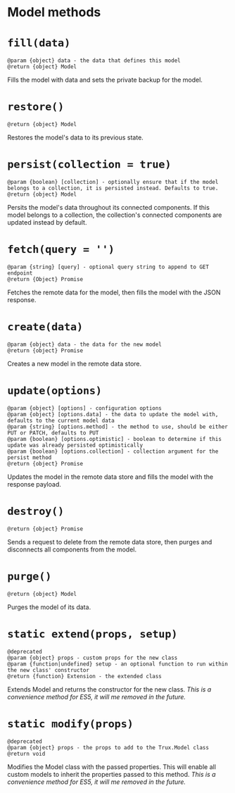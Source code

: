 # Model methods

# `fill(data)`

```
@param {object} data - the data that defines this model
@return {object} Model
```

Fills the model with data and sets the private backup for the model.

# `restore()`

```
@return {object} Model
```

Restores the model's data to its previous state.

# `persist(collection = true)`

```
@param {boolean} [collection] - optionally ensure that if the model belongs to a collection, it is persisted instead. Defaults to true.
@return {object} Model
```

Persits the model's data throughout its connected components. If this model belongs to a collection,
the collection's connected components are updated instead by default.

# `fetch(query = '')`

```
@param {string} [query] - optional query string to append to GET endpoint
@return {Object} Promise
```

Fetches the remote data for the model, then fills the model with the JSON response.

# `create(data)`

```
@param {object} data - the data for the new model
@return {object} Promise
```
Creates a new model in the remote data store.

# `update(options)`

```
@param {object} [options] - configuration options
@param {object} [options.data] - the data to update the model with, defaults to the current model data
@param {string} [options.method] - the method to use, should be either PUT or PATCH, defaults to PUT
@param {boolean} [options.optimistic] - boolean to determine if this update was already persisted optimistically
@param {boolean} [options.collection] - collection argument for the persist method
@return {object} Promise
```

Updates the model in the remote data store and fills the model with the response payload.

# `destroy()`

```
@return {object} Promise
```

Sends a request to delete from the remote data store, then purges and disconnects all components from the model.

# `purge()`

```
@return {object} Model
```

Purges the model of its data.

# `static extend(props, setup)`

```
@deprecated
@param {object} props - custom props for the new class
@param {function|undefined} setup - an optional function to run within the new class' constructor
@return {function} Extension - the extended class
```
Extends Model and returns the constructor for the new class. _This is a convenience method for ES5, it will me removed in the future._

# `static modify(props)`

```
@deprecated
@param {object} props - the props to add to the Trux.Model class
@return void
```

Modifies the Model class with the passed properties.
This will enable all custom models to inherit the properties passed to this method. _This is a convenience method for ES5, it will me removed in the future._

